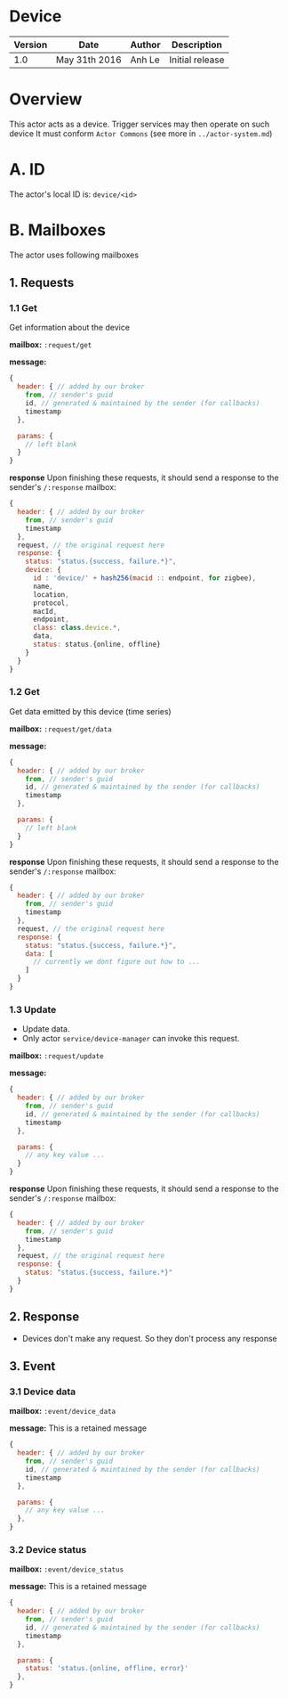 Device
===================

Version | Date          | Author | Description
------- | ------------- | ------ | ---------------
1.0     | May 31th 2016 | Anh Le | Initial release

# Overview
This actor acts as a device. Trigger services may then operate on such device
It must conform `Actor Commons` (see more in `../actor-system.md`)

# A. ID
The actor's local ID is: `device/<id>`

# B. Mailboxes
The actor uses following mailboxes

## 1. Requests
### 1.1 Get
Get information about the device

**mailbox:** `:request/get`

**message:**

```javascript
{
  header: { // added by our broker
    from, // sender's guid
    id, // generated & maintained by the sender (for callbacks)
    timestamp
  },

  params: {
    // left blank
  }
}
```

**response** Upon finishing these requests, it should send a response to the sender's `/:response` mailbox:

```js
{
  header: { // added by our broker
    from, // sender's guid
    timestamp
  },
  request, // the original request here
  response: {
    status: "status.{success, failure.*}",
    device: {
      id : 'device/' + hash256(macid :: endpoint, for zigbee),
      name,
      location,
      protocol,
      macId,
      endpoint,
      class: class.device.*,
      data,
      status: status.{online, offline}
    }
  }
}
```

### 1.2 Get
Get data emitted by this device (time series)

**mailbox:** `:request/get/data`

**message:**

```javascript
{
  header: { // added by our broker
    from, // sender's guid
    id, // generated & maintained by the sender (for callbacks)
    timestamp
  },

  params: {
    // left blank
  }
}
```

**response** Upon finishing these requests, it should send a response to the sender's `/:response` mailbox:

```js
{
  header: { // added by our broker
    from, // sender's guid
    timestamp
  },
  request, // the original request here
  response: {
    status: "status.{success, failure.*}",
    data: [
      // currently we dont figure out how to ...
    ]
  }
}
```

### 1.3 Update

- Update data.
- Only actor `service/device-manager` can invoke this request.

**mailbox:** `:request/update`

**message:**

```javascript
{
  header: { // added by our broker
    from, // sender's guid
    id, // generated & maintained by the sender (for callbacks)
    timestamp
  },

  params: {
    // any key value ...
  }
}
```

**response** Upon finishing these requests, it should send a response to the sender's `/:response` mailbox:

```js
{
  header: { // added by our broker
    from, // sender's guid
    timestamp
  },
  request, // the original request here
  response: {
    status: "status.{success, failure.*}"
  }
}
```

## 2. Response
- Devices don't make any request. So they don't process any response

## 3. Event
### 3.1 Device data
**mailbox:** `:event/device_data`

**message:** This is a retained message

```javascript
{
  header: { // added by our broker
    from, // sender's guid
    id, // generated & maintained by the sender (for callbacks)
    timestamp
  },

  params: {
    // any key value ...
  },
}
```
### 3.2 Device status
**mailbox:** `:event/device_status`

**message:** This is a retained message

```javascript
{
  header: { // added by our broker
    from, // sender's guid
    id, // generated & maintained by the sender (for callbacks)
    timestamp
  },

  params: {
    status: 'status.{online, offline, error}'
  },
}
```
